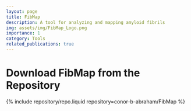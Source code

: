 ```yaml
---
layout: page
title: FibMap
description: A tool for analyzing and mapping amyloid fibrils
img: assets/img/FibMap_Logo.png
importance: 1
category: Tools
related_publications: true
---
```


# Download FibMap from the Repository
<div class="repositories d-flex flex-wrap flex-md-row flex-column justify-content-between align-items-center">
    {% include repository/repo.liquid repository=conor-b-abraham/FibMap %}
</div>
